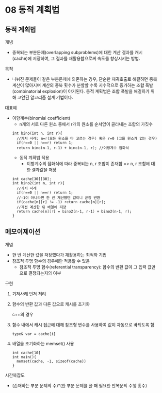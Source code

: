 # 08 동적 계획법

## 동적 계획법

개념
- 중복되는 부분문제(overlapping subproblems)에 대한 계산 결과를 캐시(cache)에 저장하여,
그 결과를 재활용함으로써 속도를 향상시키는 방법.

목적
- 나눠진 문제들이 같은 부분문제에 의존하는 경우, 단순한 재귀호출로 해결하면 중복계산이 많아지며
계산의 중복 횟수가 분할할 수록 지수적으로 증가하는 조합 폭발(combinatorial explosion)이 야기된다.
동적 계획법은 조합 폭발을 해결하기 위해 고안된 알고리즘 설계 기법이다.

대표예
- 이항계수(binomial coefficient)
  - n개의 서로 다른 원소 중에서 r개의 원소를 순서없이 골라내는 조합의 가짓수
  ```
  int bino(int n, int r){
    //기저 사례: n=r(모든 원소를 다 고르는 경우) 혹은 r=0 (고를 원소가 없는 경우)
    if(r==0 || n==r) return 1;
    return bino(n-1, r-1) + bino(n-1, r); //이항계수 점화식
  ```
  - 동적 계획법 적용
    - 이항계수의 점화식에 따라 중복되는 n, r 조합이 존재함 => n, r 조합에 대한 결과값을 저장 
  ```
  int cache[30][30];
  int bino2(int n, int r){
    //기저 사례
    if(r==0 || n==r) return 1;
    //-1이 아니라면 한 번 계산했던 값이니 곧장 반환
    if(cache[n][r] != -1) return cache[n][r];
    //직접 계산한 뒤 배열에 저장
    return cache[n][r] = bino2(n-1, r-1) + bino2(n-1, r);
  }
  ```
  
## 메모이제이션

개념
- 한 번 계산한 값을 저장했다가 재활용하는 최적화 기법
- 참조적 투명 함수의 경우에만 적용할 수 있음
  - 참조적 투명 함수(referential transparency): 함수의 반환 값이 그 입력 값만으로 결정되는지의 여부

구현
1. 기저사례 먼저 처리
2. 함수의 반환 값과 다른 값으로 캐시를 초기화  

   c++의 경우  

3. 함수 내에서 캐시 접근에 대해 참조형 변수를 사용하여 값이 자동으로 바뀌도록 함  
    ```
    type& var = cache[i]
    ```
 4. 배열을 초기화하는 memset() 사용
    ```
    int cache[10]
    int main(){
      memset(cache, -1, sizeof(cache))
    }
    ```

시간복잡도
- (존재하는 부분 문제의 수)*(한 부분 문제를 풀 때 필요한 반복문의 수행 횟수)  
